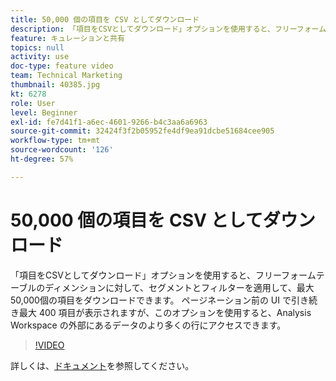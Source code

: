 ```yaml
---
title: 50,000 個の項目を CSV としてダウンロード
description: 「項目をCSVとしてダウンロード」オプションを使用すると、フリーフォームテーブルのディメンションに対して、セグメントとフィルターを適用して、最大50,000個の項目をダウンロードできます。 ページネーション前の UI で引き続き最大 400 項目が表示されますが、このオプションを使用すると、Analysis Workspace の外部にあるデータのより多くの行にアクセスできます。
feature: キュレーションと共有
topics: null
activity: use
doc-type: feature video
team: Technical Marketing
thumbnail: 40385.jpg
kt: 6278
role: User
level: Beginner
exl-id: fe7d41f1-a6ec-4601-9266-b4c3aa6a6963
source-git-commit: 32424f3f2b05952fe4df9ea91dcbe51684cee905
workflow-type: tm+mt
source-wordcount: '126'
ht-degree: 57%

---
```


# 50,000 個の項目を CSV としてダウンロード

「項目をCSVとしてダウンロード」オプションを使用すると、フリーフォームテーブルのディメンションに対して、セグメントとフィルターを適用して、最大50,000個の項目をダウンロードできます。 ページネーション前の UI で引き続き最大 400 項目が表示されますが、このオプションを使用すると、Analysis Workspace の外部にあるデータのより多くの行にアクセスできます。

>[!VIDEO](https://video.tv.adobe.com/v/40385/?quality=12&learn=on)

詳しくは、[ドキュメント](https://docs.adobe.com/content/help/ja-JP/analytics/analyze/analysis-workspace/curate-share/download-send.html)を参照してください。
